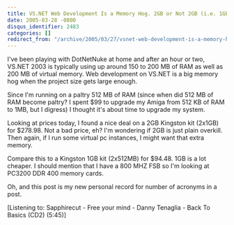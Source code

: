 ```yaml
---
title: VS.NET Web Development Is a Memory Hog. 2GB or Not 2GB (i.e. 1GB)?
date: 2005-03-28 -0800
disqus_identifier: 2483
categories: []
redirect_from: "/archive/2005/03/27/vsnet-web-development-is-a-memory-hog-2gb-or-not-2gb-ie-1gb.aspx/"
---
```


I've been playing with DotNetNuke at home and after an hour or two,
VS.NET 2003 is typically using up around 150 to 200 MB of RAM as well as
200 MB of virtual memory. Web development on VS.NET is a big memory hog
when the project size gets large enough.

Since I'm running on a paltry 512 MB of RAM (since when did 512 MB of
RAM become paltry? I spent \$99 to upgrade my Amiga from 512 KB of RAM
to 1MB, but I digress) I thought it's about time to upgrade my system.

Looking at prices today, I found a nice deal on a 2GB Kingston kit
(2x1GB) for \$278.98. Not a bad price, eh? I'm wondering if 2GB is just
plain overkill. Then again, if I run some virtual pc instances, I might
want that extra memory.

Compare this to a Kingston 1GB kit (2x512MB) for \$94.48. 1GB is a lot
cheaper. I should mention that I have a 800 MHZ FSB so I'm looking at
PC3200 DDR 400 memory cards.

Oh, and this post is my new personal record for number of acronyms in a
post.

[Listening to: Sapphirecut - Free your mind - Danny Tenaglia - Back To
Basics (CD2) (5:45)]

